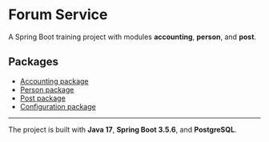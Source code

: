 # Forum Service

A Spring Boot training project with modules **accounting**, **person**, and **post**.

## Packages

- [Accounting package](src/main/java/cohort_65/java/forumservice/accounting)
- [Person package](src/main/java/cohort_65/java/forumservice/person)
- [Post package](src/main/java/cohort_65/java/forumservice/post)
- [Configuration package](src/main/java/cohort_65/java/forumservice/configuration)

---
The project is built with **Java 17**, **Spring Boot 3.5.6**, and **PostgreSQL**.
